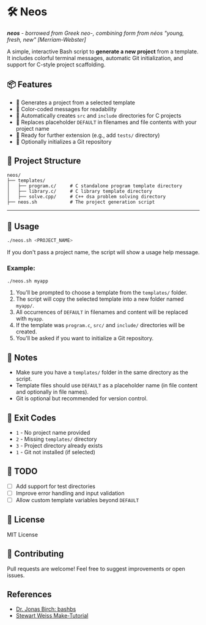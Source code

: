 # 🛠️ Neos

_**neos** - borrowed from Greek neo-, combining form from néos "young, fresh, new" [Merriam-Webster]_

A simple, interactive Bash script to **generate a new project** from a template. It includes colorful terminal messages, automatic Git initialization, and support for C-style project scaffolding.

## 📦 Features

- 🔧 Generates a project from a selected template
- 🎨 Color-coded messages for readability
- 📁 Automatically creates `src` and `include` directories for C projects
- 📝 Replaces placeholder `DEFAULT` in filenames and file contents with your project name
- 🧪 Ready for further extension (e.g., add `tests/` directory)
- 🌱 Optionally initializes a Git repository

## 📂 Project Structure

```
neos/
├── templates/
│   ├── program.c/     # C standalone program template directory
│   ├── library.c/     # C library template directory
│   ├── solve.cpp/     # C++ dsa problem solving directory
├── neos.sh            # The project generation script
```

---

## 🚀 Usage

```bash
./neos.sh <PROJECT_NAME>
```

If you don't pass a project name, the script will show a usage help message.

### Example:

```bash
./neos.sh myapp
```

1. You'll be prompted to choose a template from the `templates/` folder.
2. The script will copy the selected template into a new folder named `myapp/`.
3. All occurrences of `DEFAULT` in filenames and content will be replaced with `myapp`.
4. If the template was `program.c`, `src/` and `include/` directories will be created.
5. You'll be asked if you want to initialize a Git repository.

## 🧠 Notes

- Make sure you have a `templates/` folder in the same directory as the script.
- Template files should use `DEFAULT` as a placeholder name (in file content and optionally in file names).
- Git is optional but recommended for version control.

## 🛑 Exit Codes

- `1` - No project name provided
- `2` - Missing `templates/` directory
- `3` - Project directory already exists
- `1` - Git not installed (if selected)

## 📌 TODO

- [ ] Add support for test directories
- [ ] Improve error handling and input validation
- [ ] Allow custom template variables beyond `DEFAULT`

## 📄 License

MIT License

## 🤝 Contributing

Pull requests are welcome! Feel free to suggest improvements or open issues.

## References

- [Dr. Jonas Birch: bashbs](https://youtu.be/mRHy0e58S0s?feature=shared)
- [Stewart Weiss Make-Tutorial](https://gitlab.com/stewartweiss/Make-Tutorial)

